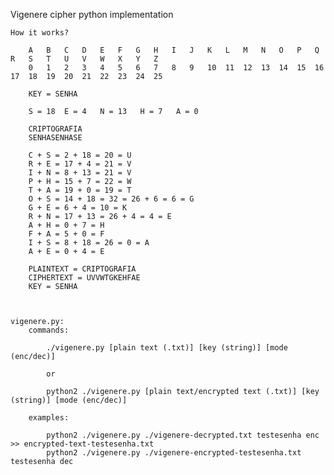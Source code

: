 Vigenere cipher python implementation

    How it works?

        A   B   C   D   E   F   G   H   I   J   K   L   M   N   O   P   Q   R   S   T   U   V   W   X   Y   Z
        0   1   2   3   4   5   6   7   8   9   10  11  12  13  14  15  16  17  18  19  20  21  22  23  24  25

        KEY = SENHA

        S = 18  E = 4   N = 13   H = 7   A = 0

        CRIPTOGRAFIA
        SENHASENHASE

        C + S = 2 + 18 = 20 = U
        R + E = 17 + 4 = 21 = V
        I + N = 8 + 13 = 21 = V
        P + H = 15 + 7 = 22 = W
        T + A = 19 + 0 = 19 = T
        O + S = 14 + 18 = 32 = 26 + 6 = 6 = G
        G + E = 6 + 4 = 10 = K
        R + N = 17 + 13 = 26 + 4 = 4 = E
        A + H = 0 + 7 = H
        F + A = 5 + 0 = F
        I + S = 8 + 18 = 26 = 0 = A
        A + E = 0 + 4 = E

        PLAINTEXT = CRIPTOGRAFIA
        CIPHERTEXT = UVVWTGKEHFAE
        KEY = SENHA

    
    
    vigenere.py:
        commands:

            ./vigenere.py [plain text (.txt)] [key (string)] [mode (enc/dec)]

            or

            python2 ./vigenere.py [plain text/encrypted text (.txt)] [key (string)] [mode (enc/dec)]

        examples:

            python2 ./vigenere.py ./vigenere-decrypted.txt testesenha enc >> encrypted-text-testesenha.txt
            python2 ./vigenere.py ./vigenere-encrypted-testesenha.txt testesenha dec